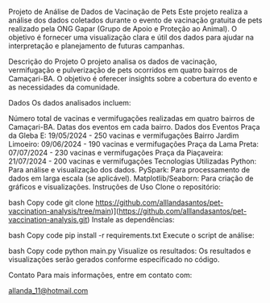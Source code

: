 Projeto de Análise de Dados de Vacinação de Pets
Este projeto realiza a análise dos dados coletados durante o evento de vacinação gratuita de pets realizado pela ONG Gapar (Grupo de Apoio e Proteção ao Animal). O objetivo é fornecer uma visualização clara e útil dos dados para ajudar na interpretação e planejamento de futuras campanhas.

Descrição do Projeto
O projeto analisa os dados de vacinação, vermifugação e pulverização de pets ocorridos em quatro bairros de Camaçari-BA. O objetivo é oferecer insights sobre a cobertura do evento e as necessidades da comunidade.

Dados
Os dados analisados incluem:

Número total de vacinas e vermifugações realizadas em quatro bairros de Camaçari-BA.
Datas dos eventos em cada bairro.
Dados dos Eventos
Praça da Gleba E: 19/05/2024 - 250 vacinas e vermifugações
Bairro Jardim Limoeiro: 09/06/2024 - 190 vacinas e vermifugações
Praça da Lama Preta: 07/07/2024 - 230 vacinas e vermifugações
Praça da Piaçaveira: 21/07/2024 - 200 vacinas e vermifugações
Tecnologias Utilizadas
Python: Para análise e visualização dos dados.
PySpark: Para processamento de dados em larga escala (se aplicável).
Matplotlib/Seaborn: Para criação de gráficos e visualizações.
Instruções de Uso
Clone o repositório:

bash
Copy code
git clone https://github.com/alllandasantos/pet-vaccination-analysis/tree/main)](https://github.com/alllandasantos/pet-vaccination-analysis.git)
Instale as dependências:

bash
Copy code
pip install -r requirements.txt
Execute o script de análise:

bash
Copy code
python main.py
Visualize os resultados: Os resultados e visualizações serão gerados conforme especificado no código.

Contato
Para mais informações, entre em contato com:

allanda_11@hotmail.com
